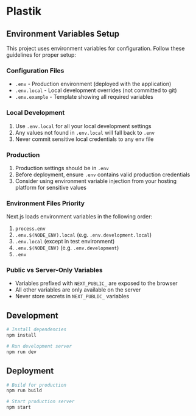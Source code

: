 # Plastik

## Environment Variables Setup

This project uses environment variables for configuration. Follow these guidelines for proper setup:

### Configuration Files

- `.env` - Production environment (deployed with the application)
- `.env.local` - Local development overrides (not committed to git)
- `.env.example` - Template showing all required variables

### Local Development

1. Use `.env.local` for all your local development settings
2. Any values not found in `.env.local` will fall back to `.env`
3. Never commit sensitive local credentials to any env file

### Production

1. Production settings should be in `.env`
2. Before deployment, ensure `.env` contains valid production credentials
3. Consider using environment variable injection from your hosting platform for sensitive values

### Environment Files Priority

Next.js loads environment variables in the following order:

1. `process.env`
2. `.env.$(NODE_ENV).local` (e.g. `.env.development.local`)
3. `.env.local` (except in test environment)
4. `.env.$(NODE_ENV)` (e.g. `.env.development`)
5. `.env`

### Public vs Server-Only Variables

- Variables prefixed with `NEXT_PUBLIC_` are exposed to the browser
- All other variables are only available on the server
- Never store secrets in `NEXT_PUBLIC_` variables

## Development

```bash
# Install dependencies
npm install

# Run development server
npm run dev
```

## Deployment

```bash
# Build for production
npm run build

# Start production server
npm start
```